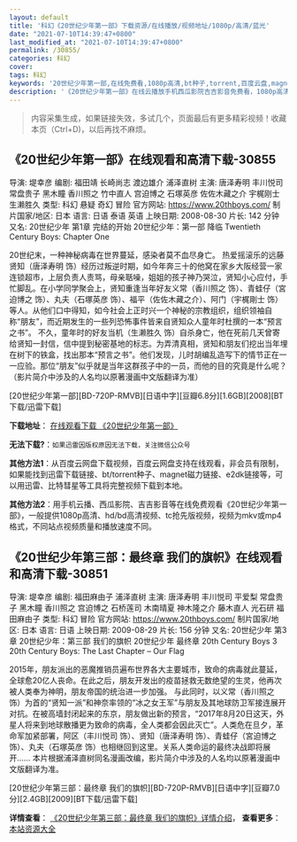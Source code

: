 ```yaml
---
layout: default
title: '科幻《20世纪少年第一部》下载资源/在线播放/视频地址/1080p/高清/蓝光'
date: "2021-07-10T14:39:47+0800"
last_modified_at: "2021-07-10T14:39:47+0800"
permalink: /30855/
categories: 科幻
cover:
tags: 科幻
keywords: '20世纪少年第一部,在线免费看,1080p高清,bt种子,torrent,百度云盘,magnet,磁力链,迅雷下载资源'
description: '《20世纪少年第一部》在线云播放手机西瓜影院吉吉影音免费看，1080p高清bd/hd未删减完整版和tc抢先枪版，mkv/mp4格式，附带bt/torrent种子、magnet/磁力链、百度云盘、网盘资源迅雷下载链接'
---
```


>内容采集生成，如果链接失效，多试几个，页面最后有更多精彩视频！收藏本页（Ctrl+D)，以后再找不麻烦。


## 《20世纪少年第一部》在线观看和高清下载-30855

导演: 堤幸彦 编剧: 福田靖 长崎尚志 渡边雄介 浦泽直树 主演: 唐泽寿明 丰川悦司 常盘贵子 黑木瞳 香川照之 竹中直人 宫迫博之 石塚英彦 佐佐木藏之介 宇梶刚士 生濑胜久 类型: 科幻 悬疑 奇幻 冒险 官方网站: https://www.20thboys.com/ 制片国家/地区: 日本 语言: 日语 泰语 英语 上映日期: 2008-08-30 片长: 142 分钟 又名: 20世纪少年 第1章 完结的开始 20世纪少年：第一部 降临 Twentieth Century Boys: Chapter One

20世纪末，一种神秘病毒在世界蔓延，感染者莫不血尽身亡。 热爱摇滚乐的远藤贤知（唐泽寿明 饰）经历过叛逆时期，如今年奔三十的他窝在家乡大阪经营一家连锁超市，上层负责人责骂，母亲聒噪，姐姐的孩子神乃哭泣，贤知小心应付，手忙脚乱。在小学同学聚会上，贤知重逢当年好友义常（香川照之 饰）、青蛙仔（宮迫博之 饰）、丸夫（石塚英彦 饰）、福平（佐佐木藏之介）、阿门（宇梶剛士 饰）等人。从他们口中得知，如今社会上正时兴一个神秘的宗教组织，组织领袖自称“朋友”，而近期发生的一些列恐怖事件皆来自贤知众人童年时杜撰的一本“预言之书”。 不久，童年时的好友当机（生濑胜久 饰）自杀身亡，他在死前几天曾寄给贤知一封信，信中提到秘密基地的标志。为弄清真相，贤知和朋友们挖出当年埋在树下的铁盒，找出那本“预言之书”。他们发现，儿时胡编乱造写下的情节正在一一应验。那位“朋友”似乎就是当年这群孩子中的一员，而他的目的究竟是什么呢？ （影片简介中涉及的人名均以原著漫画中文版翻译为准）


[20世纪少年第一部][BD-720P-RMVB][日语中字][豆瓣6.8分][1.6GB][2008][BT下载/迅雷下载]

**下载地址**： [在线观看下载 《20世纪少年第一部》](https://www.btdx8.com/torrent/twentieth_century_boys_chapter_one_2008.html) 


**无法下载?**：`如果迅雷因版权原因无法下载，关注微信公众号 `

**其他方法1**：从百度云网盘下载视频，百度云网盘支持在线观看，非会员有限制，如果能找到迅雷下载链接、bt/torrent种子、magnet磁力链接、e2dk链接等，可以用迅雷、比特彗星等工具将完整视频下载到本地。

**其他方法2**：用手机云播、西瓜影院、吉吉影音等在线免费观看《20世纪少年第一部》，一般提供1080p高清、hd/bd高清视频、tc抢先版视频，视频为mkv或mp4格式，不同站点视频质量和播放速度不同。


## 《20世纪少年第三部：最终章 我们的旗帜》在线观看和高清下载-30851

导演: 堤幸彦 编剧: 福田麻由子 浦泽直树 主演: 唐泽寿明 丰川悦司 平爱梨 常盘贵子 黑木瞳 香川照之 宫迫博之 石桥莲司 木南晴夏 神木隆之介 藤木直人 光石研 福田麻由子 类型: 科幻 冒险 官方网站: https://www.20thboys.com/ 制片国家/地区: 日本 语言: 日语 上映日期: 2009-08-29 片长: 156 分钟 又名: 20世纪少年 第3章 20世纪少年：第三部 我们的旗帜 20世纪少年 最终章 20th Century Boys 3 20th Century Boys: The Last Chapter – Our Flag

2015年，朋友派出的恶魔推销员遍布世界各大主要城市，致命的病毒就此蔓延，全球愈20亿人丧命。在此之后，朋友开发出的疫苗拯救无数绝望的生灵，他再次被人类奉为神明，朋友帝国的统治进一步加强。 与此同时，以义常（香川照之 饰）为首的“贤知一派”和神奈率领的“冰之女王军”与朋友及其地球防卫军接连展开对抗。在被高墙封闭起来的东京，朋友做出新的预言，“2017年8月20日这天，外星人将来到地球散播更为致命的病毒，全人类都会因此灭亡”。人类危在旦夕，革命军加紧部署，阿区（丰川悦司 饰）、贤知（唐泽寿明 饰）、青蛙仔（宮迫博之 饰）、丸夫（石塚英彦 饰）也相继回到这里。关系人类命运的最终决战即将展开…… 本片根据浦泽直树同名漫画改编，影片简介中涉及的人名均以原著漫画中文版翻译为准。


[20世纪少年第三部：最终章 我们的旗帜][BD-720P-RMVB][日语中字][豆瓣7.0分][2.4GB][2009][BT下载/迅雷下载]

**详情查看**： [《20世纪少年第三部：最终章 我们的旗帜》详情介绍](/movie/30851/)， **查看更多**：[本站资源大全](/movie/t/all/)

